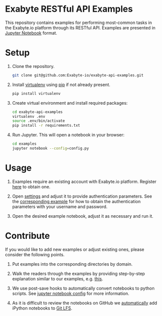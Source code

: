 # Exabyte RESTful API Examples

This repository contains examples for performing most-common tasks in the Exabyte.io platform through its RESTful API. Examples are presented in [Jupyter Notebook](http://jupyter.org/) format.

# Setup

1. Clone the repository.
    
    ```bash
    git clone git@github.com:Exabyte-io/exabyte-api-examples.git
    ```

2. Install [virtualenv](https://virtualenv.pypa.io/en/stable/) using [pip](https://pip.pypa.io/en/stable/) if not already present.

    ```bash
    pip install virtualenv
    ```

3. Create virtual environment and install required packages:

    ```bash
    cd exabyte-api-examples
    virtualenv .env
    source .env/bin/activate
    pip install -r requirements.txt
    ```

4. Run Jupyter. This will open a notebook in your browser:

    ```bash
    cd examples
    jupyter notebook --config=config.py
    ```

# Usage

1. Examples require an existing account with Exabyte.io platform. Register [here](https://platform.exabyte.io/register) to obtain one.

2. Open [settings](examples/settings.ipynb) and adjust it to provide authentication parameters. See the [corresponding example](examples/system/get_authentication_params.ipynb) for how to obtain the authentication parameters with your username and password.

3. Open the desired example notebook, adjust it as necessary and run it.


# Contribute

If you would like to add new examples or adjust existing ones, please consider the following points.

1. Put examples into the corresponding directories by domain.

2. Walk the readers through the examples by providing step-by-step explanation similar to our examples, e.g. [this](examples/material/get_materials_by_formula.ipynb).

3. We use post-save hooks to automatically convert notebooks to python scripts. See [jupyter notebook config](config.py) for more information.
 
4. As it is difficult to review the notebooks on GitHub we [automatically](.gitattributes) add iPython notebooks to [Git LFS](https://git-lfs.github.com/).
